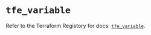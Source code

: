 # `tfe_variable`

Refer to the Terraform Registory for docs: [`tfe_variable`](https://registry.terraform.io/providers/hashicorp/tfe/0.44.0/docs/resources/variable).
